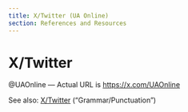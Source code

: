 ```yaml
---
title: X/Twitter (UA Online)
section: References and Resources
---
```

# X/Twitter

@UAOnline — Actual URL is https://x.com/UAOnline

See also: [X/Twitter](../twitter) (“Grammar/Punctuation”)

